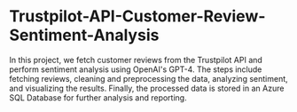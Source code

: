 # Trustpilot-API-Customer-Review-Sentiment-Analysis
In this project, we fetch customer reviews from the Trustpilot API and perform sentiment analysis using OpenAI's GPT-4. The steps include fetching reviews, cleaning and preprocessing the data, analyzing sentiment, and visualizing the results. Finally, the processed data is stored in an Azure SQL Database for further analysis and reporting.
